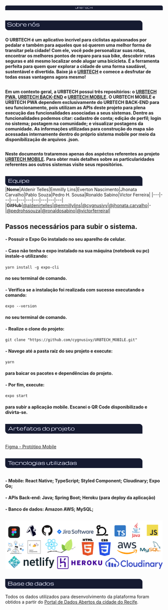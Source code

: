 
![Urbtech](./assets/img/readme/urbtechmd.png) 
##
![Sobre nós](./assets/img/readme/sobrenos.png)

#### O URBTECH é um aplicativo incrível para ciclistas apaixonados por pedalar e também para aqueles que só querem uma melhor forma de transitar pela cidade! Com ele, você pode personalizar suas rotas, encontrar os melhores pontos de reparo para sua bike, descobrir rotas seguras e até mesmo localizar onde alugar uma bicicleta. É a ferramenta perfeita para quem quer explorar a cidade de uma forma saudável, sustentável e divertida. Baixe já o [URBTECH](https://urbtech.netlify.app) e comece a desfrutar de todas essas vantagens agora mesmo!
##
#### Em um contexto geral, a URBTECH possui três repositórios: o [URBTECH PWA](https://github.com/cygnusivy/URBTECH), [URBTECH BACK-END](https://github.com/cygnusivy/BACKEND_URBTECH) e [URBTECH MOBILE](https://github.com/cygnusivy/URBTECH_MOBILE). O URBTECH MOBILE e URBTECH PWA dependem exclusivamente do URBTECH BACK-END para seu funcionamento, pois utilizam as APIs deste projeto para plena execução das funcionalidades asoociadas a seus sistemas. Dentre as funcionalidades podemos citar: cadastro de conta; edição de perfil; login no sistema; postagem na comunidade; e visualizar postagens da comunidade. As informações utilizadas para construção do mapa são acessadas internamente dentro do próprio sistema mobile por meio da disponibilização de arquivos .json.
##
#### Neste documento trataremos apenas dos aspéctos referentes ao projeto [URBTECH MOBILE](https://github.com/cygnusivy/URBTECH_MOBILE). Para obter mais detalhes sobre as particularidades referentes aos outros sistemas visite seus repositórios.
##
![Equipe](./assets/img/readme/equipe.png)
|**Nome**|Aldenir Telles|Emmilly Lins|Everton Nascimento|Jhonata Carvalho|Pablo Souza|Pedro H. Sousa|Ronaldo Sabino|Victor Ferreira|
|---|---|---|---|---|---|---|---|---|
|**GitHub**|[@aldenirtelles](https://github.com/aldenirtelles)|[@emmillylins](https://github.com/emmillylins)|[@cygnusivy](https://github.com/cygnusivy)|[@jhonata.carvalho](https://github.com/SaveTheForest)|-|[@pedrohssouza](https://github.com/pedrohssouza)|[@ronaldosabino](https://github.com/ronaldosabino)|[@victorferreiral](https://github.com/victorferreiral)|
##
## Passos necessários para subir o sistema.
#### - Possuir o Expo Go instalado no seu aparelho de celular.
#### - Caso não tenha o expo instalado na sua máquina (notebook ou pc) instale-o utilizando: 
```
yarn install -g expo-cli
```
#### no seu terminal de comando. 
#### - Verifica se a instalação foi realizada com sucesso executando o comando: 
```
expo --version
```
#### no seu terminal de comando.
#### - Realize o clone do projeto:
```
git clone "https://github.com/cygnusivy/URBTECH_MOBILE.git"
```
#### - Navege até a pasta raíz do seu projeto e execute:
```
yarn 
```
#### para baicar os pacotes e dependências do projeto.
#### - Por fim, execute:
```
expo start
```
#### para subir a aplicação mobile. Escanei o QR Code disponibilizado e divirta-se.
##
![Artefatos](./assets/img/readme/artefatos.png)
##
<a href="https://www.figma.com/file/9cTYQ1oBqvuStSaEPpmT79/URBTECH?node-id=20-2&t=cLoR578noDStaAkv-0" target="_blank" rel="noopener">Figma - Protótipo Mobile</a>
##
![Tecnologiasmd](./assets/img/readme/tecnologia.png)
##
#### - Mobile: React Native; TypeScript; Styled Component; Cloudinary; Expo Go;
#### - APIs Back-end: Java; Spring Boot; Heroku (para deploy da aplicação)
#### - Banco de dados: Amazon AWS; MySQL;
##
![Tecnologias](./assets/img/tecatualizado.png)
##
![Base de dados](./assets/img/readme/basedados.png)

Todos os dados utilizados para desenvolvimento da plataforma foram obtidos a partir do [Portal de Dados Abertos da cidade do Recife](http://dados.recife.pe.gov.br/).
